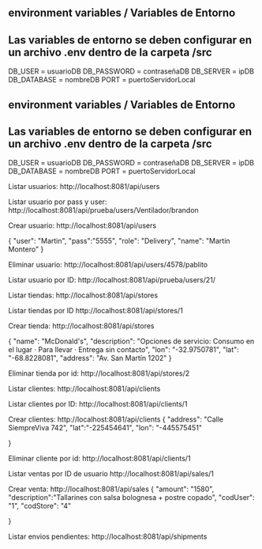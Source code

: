 ## environment variables / Variables de Entorno
## Las variables de entorno se deben configurar en un archivo .env dentro de la carpeta /src

DB_USER = usuarioDB
DB_PASSWORD = contraseñaDB
DB_SERVER = ipDB
DB_DATABASE = nombreDB
PORT = puertoServidorLocal

## environment variables / Variables de Entorno
## Las variables de entorno se deben configurar en un archivo .env dentro de la carpeta /src

DB_USER = usuarioDB
DB_PASSWORD = contraseñaDB
DB_SERVER = ipDB
DB_DATABASE = nombreDB
PORT = puertoServidorLocal

Listar usuarios:
http://localhost:8081/api/users

Listar usuario por pass y user:
http://localhost:8081/api/prueba/users/Ventilador/brandon

Crear usuario:
http://localhost:8081/api/users

{
      "user": "Martin",
      "pass":"5555",
      "role": "Delivery",
      "name": "Martin Montero"
}

Eliminar usuario:
http://localhost:8081/api/users/4578/pablito

Listar usuario por ID:
http://localhost:8081/api/prueba/users/21/

Listar tiendas:
http://localhost:8081/api/stores

Listar tiendas por ID
http://localhost:8081/api/stores/1

Crear tienda:
http://localhost:8081/api/stores

{
      "name": "McDonald's",
      "description": "Opciones de servicio: Consumo en el lugar · Para llevar · Entrega sin contacto",
      "lon": "-32.9750781",
      "lat": "-68.8228081",
      "address": "Av. San Martín 1202"
}

Eliminar tienda por id:
http://localhost:8081/api/stores/2

Listar clientes:
http://localhost:8081/api/clients

Listar clientes por ID:
http://localhost:8081/api/clients/1

Crear clientes:
http://localhost:8081/api/clients
{
      "address": "Calle SiempreViva 742",
      "lat":"-225454641",
      "lon": "-445575451"
      
}

Eliminar cliente por id:
http://localhost:8081/api/clients/1

Listar ventas por ID de usuario
http://localhost:8081/api/sales/1

Crear venta:
http://localhost:8081/api/sales
{
      "amount": "1580",
      "description":"Tallarines con salsa bolognesa + postre copado",
      "codUser": "1",
      "codStore": "4"
      
}

Listar envios pendientes:
http://localhost:8081/api/shipments

